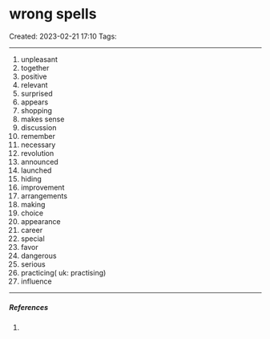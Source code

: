 # wrong spells
Created: 2023-02-21 17:10
Tags: 
____


1. unpleasant
2. together
3. positive
4. relevant
5. surprised
6. appears
7. shopping
8. makes sense
9. discussion
10. remember
11. necessary
12. revolution
13. announced
14. launched
15. hiding
16. improvement
17. arrangements
18. making
19. choice
20. appearance
21. career
22. special
23. favor
24. dangerous
25. serious
26.  practicing( uk: practising)
27. influence

_____
##### References
1.

